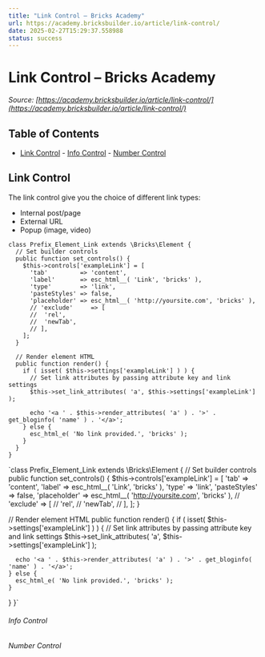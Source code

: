 ```yaml
---
title: "Link Control – Bricks Academy"
url: https://academy.bricksbuilder.io/article/link-control/
date: 2025-02-27T15:29:37.558988
status: success
---
```


# Link Control – Bricks Academy

*Source: [https://academy.bricksbuilder.io/article/link-control/](https://academy.bricksbuilder.io/article/link-control/)*

## Table of Contents

- [Link Control](#link-control)
        - [Info Control](#info-control)
        - [Number Control](#number-control)

## Link Control

The link control give you the choice of different link types:

- Internal post/page
- External URL
- Popup (image, video)

```
class Prefix_Element_Link extends \Bricks\Element {
  // Set builder controls
  public function set_controls() {
    $this->controls['exampleLink'] = [
      'tab'         => 'content',
      'label'       => esc_html__( 'Link', 'bricks' ),
      'type'        => 'link',
      'pasteStyles' => false,
      'placeholder' => esc_html__( 'http://yoursite.com', 'bricks' ),
      // 'exclude'     => [
      //  'rel',
      //  'newTab',
      // ],
    ];
  }

  // Render element HTML
  public function render() {
    if ( isset( $this->settings['exampleLink'] ) ) {
      // Set link attributes by passing attribute key and link settings
      $this->set_link_attributes( 'a', $this->settings['exampleLink'] );

      echo '<a ' . $this->render_attributes( 'a' ) . '>' . get_bloginfo( 'name' ) . '</a>';
    } else {
      esc_html_e( 'No link provided.', 'bricks' );
    }
  }
}
```

`class Prefix_Element_Link extends \Bricks\Element {
  // Set builder controls
  public function set_controls() {
    $this->controls['exampleLink'] = [
      'tab'         => 'content',
      'label'       => esc_html__( 'Link', 'bricks' ),
      'type'        => 'link',
      'pasteStyles' => false,
      'placeholder' => esc_html__( 'http://yoursite.com', 'bricks' ),
      // 'exclude'     => [
      //  'rel',
      //  'newTab',
      // ],
    ];
  }

  // Render element HTML
  public function render() {
    if ( isset( $this->settings['exampleLink'] ) ) {
      // Set link attributes by passing attribute key and link settings
      $this->set_link_attributes( 'a', $this->settings['exampleLink'] );

      echo '<a ' . $this->render_attributes( 'a' ) . '>' . get_bloginfo( 'name' ) . '</a>';
    } else {
      esc_html_e( 'No link provided.', 'bricks' );
    }
  }
}`

###### Info Control

###### Number Control

